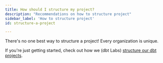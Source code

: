 ```yaml
---
title: How should I structure my project?
description: "Recommendations on how to structure project"
sidebar_label: 'How to structure project'
id: structure-a-project

---
```


There's no one best way to structure a project! Every organization is unique.

If you're just getting started, check out how we (dbt Labs) [structure our dbt projects](https://docs.getdbt.com/best-practices/how-we-structure/1-guide-overview).
